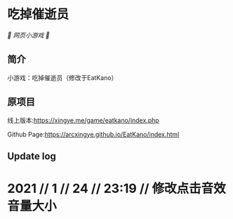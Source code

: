 # 吃掉催逝员

_🦌 网页小游戏 🥛_

</div>


## 简介

小游戏：吃掉催逝员（修改于EatKano）

## 原项目

线上版本:https://xingye.me/game/eatkano/index.php

Github Page:https://arcxingye.github.io/EatKano/index.html

## Update log

# 2021 // 1 // 24 // 23:19 // 修改点击音效音量大小
